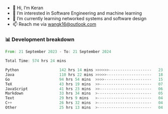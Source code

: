 - 👋 Hi, I’m Keran
- 👀 I’m interested in Software Engineering and machine learning
- 🌱 I’m currently learning networked systems and software design
- 📫 Reach me via wangk16@outlook.com


###  📊 Development breakdown
<!--START_SECTION:waka-->

```rust
From: 21 September 2023 - To: 21 September 2024

Total Time: 574 hrs 24 mins

Python                  142 hrs 14 mins >>>>>>-------------------   23.72 %
Java                    110 hrs 22 mins >>>>>--------------------   18.41 %
Go                      94 hrs 54 mins  >>>>---------------------   15.83 %
TeX                     43 hrs 19 mins  >>-----------------------   07.23 %
JavaScript              41 hrs 23 mins  >>-----------------------   06.90 %
Markdown                33 hrs 34 mins  >------------------------   05.60 %
Text                    29 hrs 9 mins   >------------------------   04.86 %
C++                     26 hrs 32 mins  >------------------------   04.43 %
Other                   25 hrs 13 mins  >------------------------   04.21 %
```

<!--END_SECTION:waka-->

<!---
keran-w/keran-w is a ✨ special ✨ repository because its `README.md` (this file) appears on your GitHub profile.
You can click the Preview link to take a look at your changes.
--->
